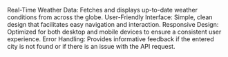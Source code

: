 Real-Time Weather Data: Fetches and displays up-to-date weather conditions from across the globe.
User-Friendly Interface: Simple, clean design that facilitates easy navigation and interaction.
Responsive Design: Optimized for both desktop and mobile devices to ensure a consistent user experience.
Error Handling: Provides informative feedback if the entered city is not found or if there is an issue with the API request.

